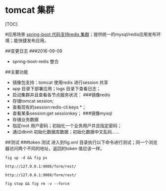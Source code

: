 tomcat 集群
=========================


[TOC]

#应用场景
[spring-boot 代码支持redis 集群](https://github.com/supermy/rest-api)；提供统一的mysql/redis应用发布环境；能快捷发布应用。

##变更日志
###2016-09-09
*   spring-boot-redis 整合


##主要功能
-   镜像包支持：tomcat 使用redis 进行session 共享
-   app 目录下部署应用；logs 目录下查看日志；
-   启动集群并且查看各节点服务状况：
###镜像redis
- 存储tomcat session;
- 查看现有的session:redis-cli:keys *；
- 查看某条session:get sessionkey；
###镜像mysql
- 存储业务数据
-   指定root 用户密码；初始化一个业务用户并且指定密码；
-   通过dbinit 初始化数据库数据；初始化数据中文乱码......


##测试
###token 测试
进入到fig.xml 目录执行以下命令进行测试；同一个浏览器访问两个不同的地址，返回的token 值应该一样。

    fig up -d && fig ps
    
    http://127.0.0.1:9006/form/rest/
    
    http://127.0.0.1:9008/form/rest/
    
    fig stop && fig rm -v --force
    